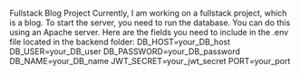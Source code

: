 Fullstack Blog Project
Currently, I am working on a fullstack project, which is a blog. 
To start the server, you need to run the database. You can do this using an Apache server. 
Here are the fields you need to include in the .env file located in the backend folder:
DB_HOST=your_DB_host
DB_USER=your_DB_user
DB_PASSWORD=your_DB_password
DB_NAME=your_DB_name
JWT_SECRET=your_jwt_secret
PORT=your_port

